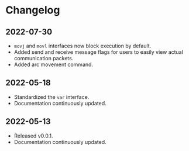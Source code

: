 # Changelog

## 2022-07-30

- `movj` and `movl` interfaces now block execution by default.
- Added send and receive message flags for users to easily view actual communication packets.
- Added arc movement command.

## 2022-05-18

- Standardized the `var` interface.
- Documentation continuously updated.

## 2022-05-13

- Released v0.0.1.
- Documentation continuously updated.
